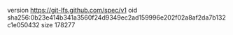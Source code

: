 version https://git-lfs.github.com/spec/v1
oid sha256:0b23e414b341a3560f24d9349ec2ad159996e202f02a8af2da7b132c1e050432
size 178277
